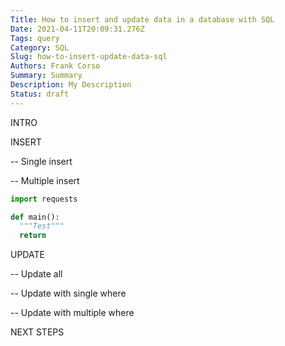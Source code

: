 ```yaml
---
Title: How to insert and update data in a database with SQL
Date: 2021-04-11T20:09:31.276Z
Tags: query
Category: SQL
Slug: how-to-insert-update-data-sql
Authors: Frank Corso
Summary: Summary
Description: My Description
Status: draft
---
```

INTRO

INSERT

\-- Single insert

\-- Multiple insert

```python
import requests

def main():
  """Test"""
  return
```

UPDATE

\-- Update all

\-- Update with single where

\-- Update with multiple where

NEXT STEPS